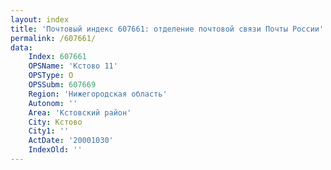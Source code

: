 ```yaml
---
layout: index
title: 'Почтовый индекс 607661: отделение почтовой связи Почты России'
permalink: /607661/
data:
    Index: 607661
    OPSName: 'Кстово 11'
    OPSType: О
    OPSSubm: 607669
    Region: 'Нижегородская область'
    Autonom: ''
    Area: 'Кстовский район'
    City: Кстово
    City1: ''
    ActDate: '20001030'
    IndexOld: ''
---
```

